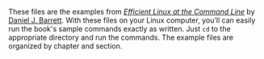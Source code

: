 These files are the examples from
[*Efficient Linux at the Command Line*](https://efficientlinux.com/)
by [Daniel J. Barrett](https://danieljbarrett.com/). With these files on your Linux computer,
you'll can easily run the book's sample commands exactly as
written. Just `cd` to the appropriate directory and run the
commands. The example files are organized by chapter and section.
